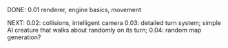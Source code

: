 
DONE:
0.01 renderer, engine basics, movement

NEXT:
0.02: collisions, intelligent camera
0.03: detailed turn system; simple AI creature that walks about randomly on its turn;
0.04: random map generation?